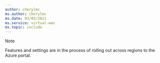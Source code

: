 ```yaml
---
author: cherylmc
ms.author: cherylmc
ms.date: 03/03/2021
ms.service: virtual-wan
ms.topic: include
---
```


> [!NOTE]
> Features and settings are in the process of rolling out across regions to the Azure portal.
>
